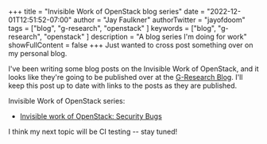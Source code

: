 +++
title = "Invisible Work of OpenStack blog series"
date = "2022-12-01T12:51:52-07:00"
author = "Jay Faulkner"
authorTwitter = "jayofdoom" 
tags = ["blog", "g-research", "openstack" ]
keywords = ["blog", "g-research", "openstack" ]
description = "A blog series I'm doing for work"
showFullContent = false
+++
Just wanted to cross post something over on my personal blog.

I've been writing some blog posts on the Invisible Work of OpenStack, and
it looks like they're going to be published over at the
[G-Research Blog](https://www.gresearch.co.uk/news/). I'll keep this post
up to date with links to the posts as they are published.

Invisible Work of OpenStack series:
  * [Invisible work of OpenStack: Security Bugs](https://www.gresearch.co.uk/blog/article/invisible-work-of-openstack-security-bugs/)

I think my next topic will be CI testing -- stay tuned!

